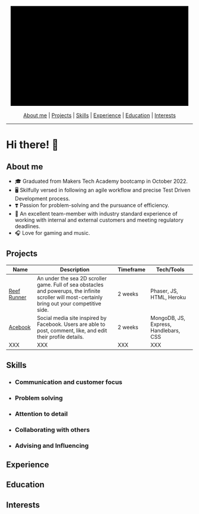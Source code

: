 <div align="center">
  <img src="https://github.com/SophLewDev/SophLewDev/blob/main/imagesvideos/banner_video2.gif" alt="banner"/>
  
[About me](#about-me) | [Projects](#projects) | [Skills](#skills) | [Experience](#experience) | [Education](#education) | [Interests](#interests)
</div>

---

# Hi there! :wave:

## **About me**
* :mortar_board: Graduated from Makers Tech Academy bootcamp in October 2022.
* :desktop_computer: Skilfully versed in following an agile workflow and precise Test Driven Development process.
* :heavy_heart_exclamation: Passion for problem-solving and the pursuance of efficiency.
* :calendar: An excellent team-member with industry standard experience of working with internal and external customers and meeting regulatory deadlines.
* :headphones: Love for gaming and music.


## **Projects**

Name          | Description   | Timeframe     | Tech/Tools
------------- | ------------- | ------------- | -------------
[Reef Runner](https://github.com/naomischlosser/team-sea-urchins)   | An under the sea 2D scroller game. Full of sea obstacles and powerups, the infinite scroller will most-certainly bring out your competitive side.  | 2 weeks  | Phaser, JS, HTML, Heroku
[Acebook](https://github.com/Curtis-Turk/the-axylotls-acebook)  | Social media site inspired by Facebook. Users are able to post, comment, like, and edit their profile details.  | 2 weeks  | MongoDB, JS, Express, Handlebars, CSS
XXX  | XXX  | XXX  | XXX

## **Skills**
- ### Communication and customer focus
- ### Problem solving
- ### Attention to detail
- ### Collaborating with others
- ### Advising and Influencing

## **Experience**


## **Education**


## **Interests**
